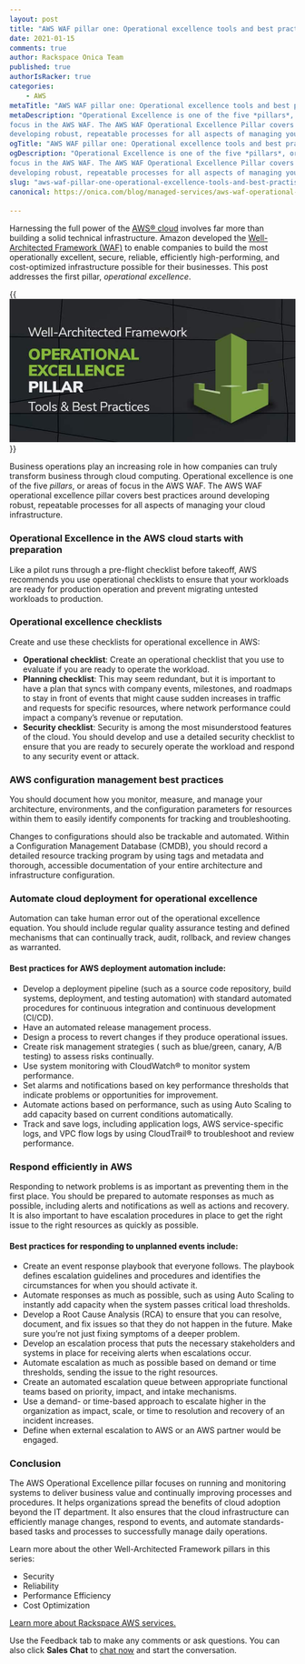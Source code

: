 ```yaml
---
layout: post
title: "AWS WAF pillar one: Operational excellence tools and best practices"
date: 2021-01-15
comments: true
author: Rackspace Onica Team
published: true
authorIsRacker: true
categories:
    - AWS
metaTitle: "AWS WAF pillar one: Operational excellence tools and best practices"
metaDescription: "Operational Excellence is one of the five *pillars*, or areas of
focus in the AWS WAF. The AWS WAF Operational Excellence Pillar covers best practices around
developing robust, repeatable processes for all aspects of managing your cloud infrastructure."
ogTitle: "AWS WAF pillar one: Operational excellence tools and best practices"
ogDescription: "Operational Excellence is one of the five *pillars*, or areas of
focus in the AWS WAF. The AWS WAF Operational Excellence Pillar covers best practices around
developing robust, repeatable processes for all aspects of managing your cloud infrastructure."
slug: "aws-waf-pillar-one-operational-excellence-tools-and-best-practises"
canonical: https://onica.com/blog/managed-services/aws-waf-operational-excellence/

---
```


Harnessing the full power of the [AWS&reg; cloud](https://onica.com/amazon-web-services/)
involves far more than building a solid technical infrastructure. Amazon developed the
[Well-Architected Framework (WAF)](https://aws.amazon.com/architecture/well-architected/)
to enable companies to build the most operationally excellent, secure, reliable, efficiently
high-performing, and cost-optimized infrastructure possible for their businesses. This post
addresses the first pillar, *operational excellence*.

<!--more-->

{{<img src="Picture1.png" title="" alt="">}}

Business operations play an increasing role in how companies can truly transform business
through cloud computing. Operational excellence is one of the five *pillars*, or areas of
focus in the AWS WAF. The AWS WAF operational excellence pillar covers best practices around
developing robust, repeatable processes for all aspects of managing your cloud infrastructure.

### Operational Excellence in the AWS cloud starts with preparation

Like a pilot runs through a pre-flight checklist before takeoff, AWS recommends you use
operational checklists to ensure that your workloads are ready for production operation and
prevent migrating untested workloads to production.

### Operational excellence checklists

Create and use these checklists for operational excellence in AWS:

- **Operational checklist**: Create an operational checklist that you use to evaluate if
  you are ready to operate the workload.
- **Planning checklist**: This may seem redundant, but it is important to have a plan that
  syncs with company events, milestones, and roadmaps to stay in front of events that might
  cause sudden increases in traffic and requests for specific resources, where network
  performance could impact a company’s revenue or reputation.
- **Security checklist**: Security is among the most misunderstood features of the cloud.
  You should develop and use a detailed security checklist to ensure that you are ready to
  securely operate the workload and respond to any security event or attack.

### AWS configuration management best practices

You should document how you monitor, measure, and manage your architecture, environments,
and the configuration parameters for resources within them to easily identify components
for tracking and troubleshooting.

Changes to configurations should also be trackable and automated. Within a Configuration
Management Database (CMDB), you should record a detailed resource tracking program by using
tags and metadata and thorough, accessible documentation of your entire architecture and
infrastructure configuration.

### Automate cloud deployment for operational excellence

Automation can take human error out of the operational excellence equation. You should
include regular quality assurance testing and defined mechanisms that can continually track,
audit, rollback, and review changes as warranted.

#### Best practices for AWS deployment automation include:

- Develop a deployment pipeline (such as a source code repository, build systems, deployment,
  and testing automation) with standard automated procedures for continuous integration and
  continuous development (CI/CD).
- Have an automated release management process.
- Design a process to revert changes if they produce operational issues.
- Create risk management strategies ( such as blue/green, canary, A/B testing) to assess
  risks continually.
- Use system monitoring with CloudWatch&reg; to monitor system performance.
- Set alarms and notifications based on key performance thresholds that indicate problems
  or opportunities for improvement.
- Automate actions based on performance, such as using Auto Scaling to add capacity based
  on current conditions automatically.
- Track and save logs, including application logs, AWS service-specific logs, and VPC flow
  logs by using CloudTrail&reg; to troubleshoot and review performance.

### Respond efficiently in AWS

Responding to network problems is as important as preventing them in the first place. You
should be prepared to automate responses as much as possible, including alerts and
notifications as well as actions and recovery. It is also important to have escalation
procedures in place to get the right issue to the right resources as quickly as possible.

#### Best practices for responding to unplanned events include:

- Create an event response playbook that everyone follows. The playbook defines escalation
  guidelines and procedures and identifies the circumstances for when you should activate it.
- Automate responses as much as possible, such as using Auto Scaling to instantly add
  capacity when the system passes critical load thresholds.
- Develop a Root Cause Analysis (RCA) to ensure that you can resolve, document, and fix
  issues so that they do not happen in the future. Make sure you’re not just fixing symptoms
  of a deeper problem.
- Develop an escalation process that puts the necessary stakeholders and systems in place
  for receiving alerts when escalations occur.
- Automate escalation as much as possible based on demand or time thresholds, sending the
  issue to the right resources.
- Create an automated escalation queue between appropriate functional teams based on
  priority, impact, and intake mechanisms.
- Use a demand- or time-based approach to escalate higher in the organization as impact,
  scale, or time to resolution and recovery of an incident increases.
- Define when external escalation to AWS or an AWS partner would be engaged.

### Conclusion

The AWS Operational  Excellence pillar focuses on running and monitoring systems to deliver
business value and continually improving processes and procedures. It helps organizations
spread the benefits of cloud adoption beyond the IT department. It also ensures that the
cloud infrastructure can efficiently manage changes, respond to events, and automate
standards-based tasks and processes to successfully manage daily operations.

Learn more about the other Well-Architected Framework pillars in this series:

- Security
- Reliability
- Performance Efficiency
- Cost Optimization

<a class="cta red" id="cta" href="https://www.rackspace.com/cloud/aws">Learn more about Rackspace AWS services.</a>

Use the Feedback tab to make any comments or ask questions. You can also click
**Sales Chat** to [chat now](https://www.rackspace.com/) and start the conversation.

